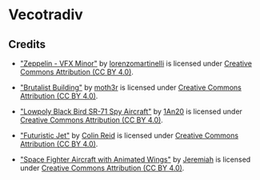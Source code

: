 # Vecotradiv



## Credits

- ["Zeppelin - VFX Minor"](https://sketchfab.com/3d-models/zeppelin-vfx-minor-18f35bd45cc040bbb596cbbe595717ff) by [lorenzomartinelli](https://sketchfab.com/lorenzomartinelli) is licensed under [Creative Commons Attribution (CC BY 4.0)](http://creativecommons.org/licenses/by/4.0/).

- ["Brutalist Building"](https://sketchfab.com/3d-models/brutalist-building-0a3594ee4b9644ebb98f9f5c83f12a7f) by [moth3r](https://sketchfab.com/moth3r) is licensed under [Creative Commons Attribution (CC BY 4.0)](http://creativecommons.org/licenses/by/4.0/).

- ["Lowpoly Black Bird SR-71 Spy Aircraft"](https://sketchfab.com/3d-models/lowpoly-black-bird-sr-71-spy-aircraft-1fc717f07c6441ffa271c1832acf9ce4) by [1An20](https://sketchfab.com/1An20) is licensed under [Creative Commons Attribution (CC BY 4.0)](http://creativecommons.org/licenses/by/4.0/).

- ["Futuristic Jet"](https://sketchfab.com/3d-models/futuristic-jet-99418e747ba545e6a8a2d8a455e9b5ed) by [Colin Reid](https://sketchfab.com/colin_reid) is licensed under [Creative Commons Attribution (CC BY 4.0)](http://creativecommons.org/licenses/by/4.0/).

- ["Space Fighter Aircraft with Animated Wings"](https://sketchfab.com/3d-models/space-fighter-aircraft-with-animated-wings-5a01a2fc03cf4b53b530cdcca5a8582b) by [Jeremiah](https://sketchfab.com/imperialhobbies) is licensed under [Creative Commons Attribution (CC BY 4.0)](http://creativecommons.org/licenses/by/4.0/).
